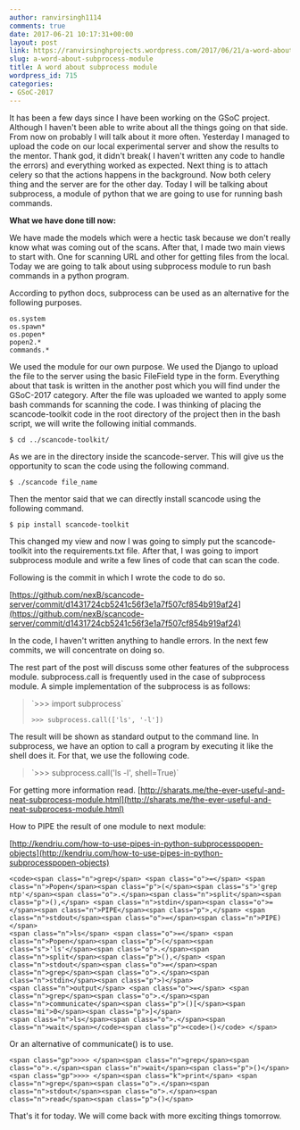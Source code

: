```yaml
---
author: ranvirsingh1114
comments: true
date: 2017-06-21 10:17:31+00:00
layout: post
link: https://ranvirsinghprojects.wordpress.com/2017/06/21/a-word-about-subprocess-module/
slug: a-word-about-subprocess-module
title: A word about subprocess module
wordpress_id: 715
categories:
- GSoC-2017
---
```


It has been a few days since I have been working on the GSoC project. Although I haven't been able to write about all the things going on that side. From now on probably I will talk about it more often. Yesterday I managed to upload the code on our local experimental server and show the results to the mentor. Thank god, it didn't break( I haven't written any code to handle the errors) and everything worked as expected. Next thing is to attach celery so that the actions happens in the background. Now both celery thing and the server are for the other day. Today I will be talking about subprocess, a module of python that we are going to use for running bash commands.

**What we have done till now:**

We have made the models which were a hectic task because we don't really know what was coming out of the scans. After that, I made two main views to start with. One for scanning URL and other for getting files from the local. Today we are going to talk about using subprocess module to run bash commands in a python program.

According to python docs, subprocess can be used as an alternative for the following purposes.

    
    os.system
    os.spawn*
    os.popen*
    popen2.*
    commands.*


We used the module for our own purpose. We used the Django to upload the file to the server using the basic FileField type in the form. Everything about that task is written in the another post which you will find under the GSoC-2017 category. After the file was uploaded we wanted to apply some bash commands for scanning the code. I was thinking of placing the scancode-toolkit code in the root directory of the project then in the bash script, we will write the following initial commands.

`$ cd ../scancode-toolkit/`

As we are in the directory inside the scancode-server. This will give us the opportunity to scan the code using the following command.

`$ ./scancode file_name`

Then the mentor said that we can directly install scancode using the following command.

`$ pip install scancode-toolkit`

This changed my view and now I was going to simply put the scancode-toolkit into the requirements.txt file. After that, I was going to import subprocess module and write a few lines of code that can scan the code.

Following is the commit in which I wrote the code to do so.

[https://github.com/nexB/scancode-server/commit/d1431724cb5241c56f3e1a7f507cf854b919af24](https://github.com/nexB/scancode-server/commit/d1431724cb5241c56f3e1a7f507cf854b919af24)

In the code, I haven't written anything to handle errors. In the next few commits, we will concentrate on doing so.

The rest part of the post will discuss some other features of the subprocess module. subprocess.call is frequently used in the case of subprocess module. A simple implementation of the subprocess is as follows:


<blockquote>`>>> import subprocess`

`>>> subprocess.call(['ls', '-l'])`</blockquote>


The result will be shown as standard output to the command line. In subprocess, we have an option to call a program by executing it like the shell does it. For that, we use the following code.


<blockquote>`>>> subprocess.call('ls -l', shell=True)`</blockquote>


For getting more information read. [http://sharats.me/the-ever-useful-and-neat-subprocess-module.html](http://sharats.me/the-ever-useful-and-neat-subprocess-module.html)

How to PIPE the result of one module to next module:

[http://kendriu.com/how-to-use-pipes-in-python-subprocesspopen-objects](http://kendriu.com/how-to-use-pipes-in-python-subprocesspopen-objects)

    
    <code><span class="n">grep</span> <span class="o">=</span> <span class="n">Popen</span><span class="p">(</span><span class="s">'grep ntp'</span><span class="o">.</span><span class="n">split</span><span class="p">(),</span> <span class="n">stdin</span><span class="o">=</span><span class="n">PIPE</span><span class="p">,</span> <span class="n">stdout</span><span class="o">=</span><span class="n">PIPE)</span>
    <span class="n">ls</span> <span class="o">=</span> <span class="n">Popen</span><span class="p">(</span><span class="s">'ls'</span><span class="o">.</span><span class="n">split</span><span class="p">(),</span> <span class="n">stdout</span><span class="o">=</span><span class="n">grep</span><span class="o">.</span><span class="n">stdin</span><span class="p">)</span>
    <span class="n">output</span> <span class="o">=</span> <span class="n">grep</span><span class="o">.</span><span class="n">communicate</span><span class="p">()[</span><span class="mi">0</span><span class="p">]</span>
    <span class="n">ls</span><span class="o">.</span><span class="n">wait</span></code><span class="p"><code>()</code> </span>


Or an alternative of communicate() is to use.

    
    <span class="gp">>>> </span><span class="n">grep</span><span class="o">.</span><span class="n">wait</span><span class="p">()</span>
    <span class="gp">>>> </span><span class="k">print</span> <span class="n">grep</span><span class="o">.</span><span class="n">stdout</span><span class="o">.</span><span class="n">read</span><span class="p">()</span>


That's it for today. We will come back with more exciting things tomorrow.
